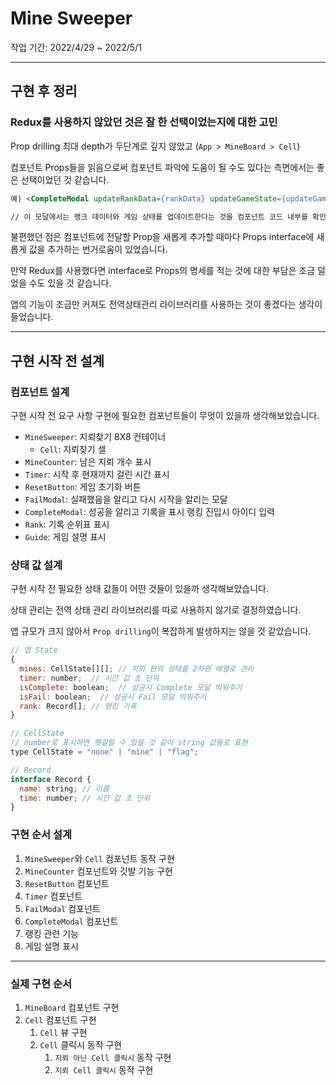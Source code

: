 # Mine Sweeper

작업 기간: 2022/4/29 ~ 2022/5/1

---

## 구현 후 정리

### Redux를 사용하지 않았던 것은 잘 한 선택이었는지에 대한 고민

Prop drilling 최대 depth가 두단계로 깊지 않았고 (`App > MineBoard > Cell`)

컴포넌트 Props들을 읽음으로써 컴포넌트 파악에 도움이 될 수도 있다는 측면에서는 좋은 선택이었던 것 같습니다.

```HTML
예) <CompleteModal updateRankData={rankData} updateGameState={updateGameState} ... />

// 이 모달에서는 랭크 데이터와 게임 상태를 업데이트한다는 것을 컴포넌트 코드 내부를 확인하기 전에 알 수 있음
```

불편했던 점은 컴포넌트에 전달할 Prop을 새롭게 추가할 때마다 Props interface에 새롭게 값을 추가하는 번거로움이 있었습니다.

만약 Redux를 사용했다면 interface로 Props의 명세를 적는 것에 대한 부담은 조금 덜었을 수도 있을 것 같습니다.

앱의 기능이 조금만 커져도 전역상태관리 라이브러리를 사용하는 것이 좋겠다는 생각이 들었습니다.

---

## 구현 시작 전 설계

### 컴포넌트 설계

구현 시작 전 요구 사항 구현에 필요한 컴포넌트들이 무엇이 있을까 생각해보았습니다.

- `MineSweeper`: 지뢰찾기 8X8 컨테이너
  - `Cell`: 지뢰찾기 셀
- `MineCounter`: 남은 지뢰 개수 표시
- `Timer`: 시작 후 현재까지 걸린 시간 표시
- `ResetButton`: 게임 초기화 버튼
- `FailModal`: 실패했음을 알리고 다시 시작을 알리는 모달
- `CompleteModal`: 성공을 알리고 기록을 표시 랭킹 진입시 아이디 입력
- `Rank`: 기록 순위표 표시
- `Guide`: 게임 설명 표시

### 상태 값 설계

구현 시작 전 필요한 상태 값들이 어떤 것들이 있을까 생각해보았습니다.

상태 관리는 전역 상태 관리 라이브러리를 따로 사용하지 않기로 결정하였습니다.

앱 규모가 크지 않아서 `Prop drilling`이 복잡하게 발생하지는 않을 것 같았습니다.

```javascript
// 앱 State
{
  mines: CellState[][]; // 지뢰 판의 상태를 2차원 배열로 관리
  timer: number;  // 시간 값 초 단위
  isComplete: boolean;  // 성공시 Complete 모달 띄워주기
  isFail: boolean;  // 성공시 Fail 모달 띄워주기
  rank: Record[]; // 랭킹 기록
}

// CellState
// number로 표시하면 헷갈릴 수 있을 것 같아 string 값들로 표현
type CellState = "none" | "mine" | "flag";

// Record
interface Record {
  name: string; // 이름
  time: number; // 시간 값 초 단위
}

```

### 구현 순서 설계

1. `MineSweeper`와 `Cell` 컴포넌트 동작 구현
2. `MineCounter` 컴포넌트와 깃발 기능 구현
3. `ResetButton` 컴포넌트
4. `Timer` 컴포넌트
5. `FailModal` 컴포넌트
6. `CompleteModal` 컴포넌트
7. 랭킹 관련 기능
8. 게임 설명 표시

---

### 실제 구현 순서

1. `MineBoard` 컴포넌트 구현
2. `Cell` 컴포넌트 구현
   1. `Cell` 뷰 구현
   2. `Cell` 클릭시 동작 구현
      1. `지뢰 아닌 Cell 클릭시` 동작 구현
      2. `지뢰 Cell 클릭시` 동작 구현
